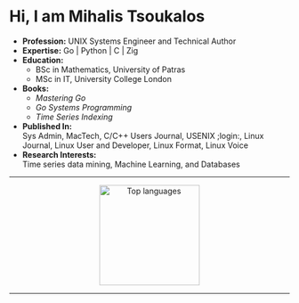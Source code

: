 # Hi, I am Mihalis Tsoukalos

- **Profession:** UNIX Systems Engineer and Technical Author
- **Expertise:** Go | Python | C | Zig
- **Education:**  
  - BSc in Mathematics, University of Patras  
  - MSc in IT, University College London  
- **Books:**  
  - *Mastering Go*
  - *Go Systems Programming*
  - *Time Series Indexing*
- **Published In:**  
  Sys Admin, MacTech, C/C++ Users Journal, USENIX ;login:, Linux Journal, Linux User and Developer, Linux Format, Linux Voice  
- **Research Interests:**  
  Time series data mining, Machine Learning, and Databases

---

<p align="center">
  <img height="180em" src="https://github-readme-stats.vercel.app/api/top-langs/?username=mactsouk&layout=compact&hide_border=true&theme=default" alt="Top languages"/>
</p>

---

<!--
Minimal, clean, and professional profile by Mihalis Tsoukalos.
-->
